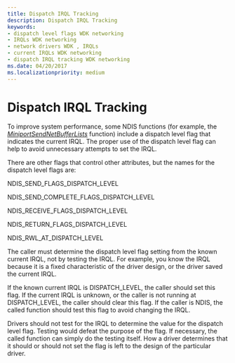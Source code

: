 ```yaml
---
title: Dispatch IRQL Tracking
description: Dispatch IRQL Tracking
keywords:
- dispatch level flags WDK networking
- IRQLs WDK networking
- network drivers WDK , IRQLs
- current IRQLs WDK networking
- dispatch IRQL tracking WDK networking
ms.date: 04/20/2017
ms.localizationpriority: medium
---
```


# Dispatch IRQL Tracking





To improve system performance, some NDIS functions (for example, the [*MiniportSendNetBufferLists*](/windows-hardware/drivers/ddi/ndis/nc-ndis-miniport_send_net_buffer_lists) function) include a dispatch level flag that indicates the current IRQL. The proper use of the dispatch level flag can help to avoid unnecessary attempts to set the IRQL.

There are other flags that control other attributes, but the names for the dispatch level flags are:

NDIS\_SEND\_FLAGS\_DISPATCH\_LEVEL

NDIS\_SEND\_COMPLETE\_FLAGS\_DISPATCH\_LEVEL

NDIS\_RECEIVE\_FLAGS\_DISPATCH\_LEVEL

NDIS\_RETURN\_FLAGS\_DISPATCH\_LEVEL

NDIS\_RWL\_AT\_DISPATCH\_LEVEL

The caller must determine the dispatch level flag setting from the known current IRQL, not by testing the IRQL. For example, you know the IRQL because it is a fixed characteristic of the driver design, or the driver saved the current IRQL.

If the known current IRQL is DISPATCH\_LEVEL, the caller should set this flag. If the current IRQL is unknown, or the caller is not running at DISPATCH\_LEVEL, the caller should clear this flag. If the caller is NDIS, the called function should test this flag to avoid changing the IRQL.

Drivers should not test for the IRQL to determine the value for the dispatch level flag. Testing would defeat the purpose of the flag. If necessary, the called function can simply do the testing itself. How a driver determines that it should or should not set the flag is left to the design of the particular driver.

 

